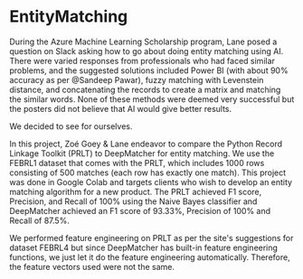# EntityMatching

During the Azure Machine Learning Scholarship program, Lane posed a question on Slack asking how to go about doing entity matching using AI. There were varied responses from professionals who had faced similar problems, and the suggested solutions included Power BI (with about 90% accuracy as per @Sandeep Pawar), fuzzy matching with Levenstein distance, and concatenating the records to create a matrix and matching the similar words. None of these methods were deemed very successful but the posters did not believe that AI would give better results.

We decided to see for ourselves.

In this project, Zoé Goey & Lane endeavor to compare the Python Record Linkage Toolkit (PRLT) to DeepMatcher for entity matching. We use the FEBRL1 dataset that comes with the PRLT, which includes 1000 rows consisting of 500 matches (each row has exactly one match). This project was done in Google Colab and targets clients who wish to develop an entity matching algorithm for a new product. The PRLT achieved F1 score, Precision, and Recall of 100% using the Naive Bayes classifier and DeepMatcher achieved an F1 score of 93.33%, Precision of 100% and Recall of 87.5%.

We performed feature engineering on PRLT as per the site's suggestions for dataset FEBRL4 but since DeepMatcher has built-in feature engineering functions, we just let it do the feature engineering automatically. Therefore, the feature vectors used were not the same.
